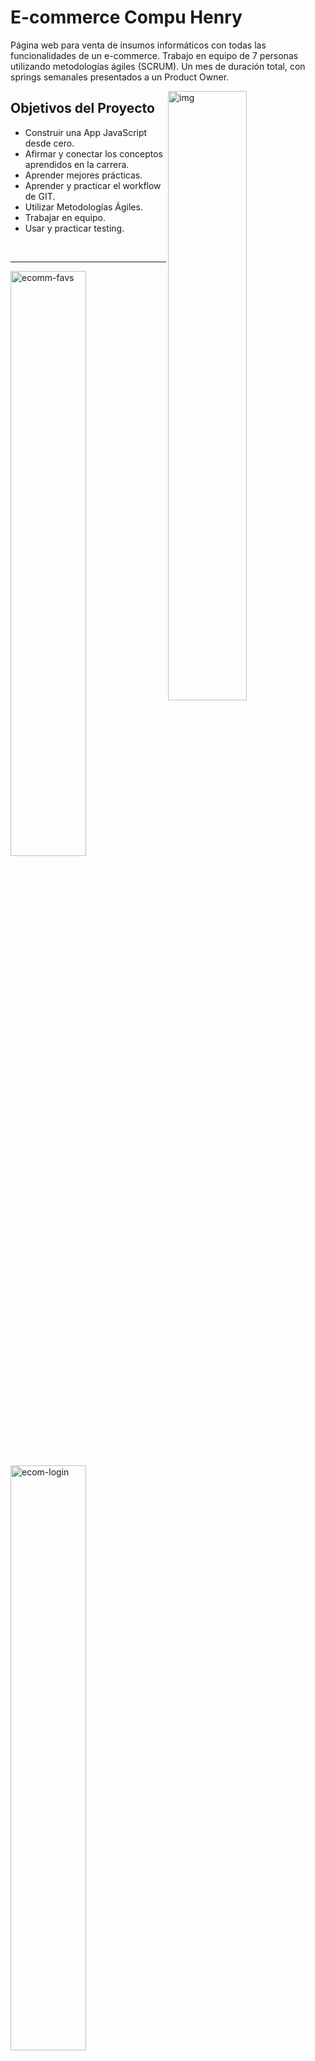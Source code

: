 

# E-commerce Compu Henry

Página web para venta de insumos informáticos con todas las funcionalidades de un e-commerce.
Trabajo en equipo de 7 personas utilizando metodologías ágiles
(SCRUM). Un mes de duración total, con springs semanales
presentados a un Product Owner.

<img align="right" alt="img" src="https://i.ibb.co/rwk20kr/ecommerce.png" width="50%" height="auto" />

## Objetivos del Proyecto

- Construir una App JavaScript desde cero.
- Afirmar y conectar los conceptos aprendidos en la carrera.
- Aprender mejores prácticas.
- Aprender y practicar el workflow de GIT.
- Utilizar Metodologías Ágiles.
- Trabajar en equipo.
- Usar y practicar testing.

<br/> 
<hr/>

<img src="https://i.ibb.co/5nz078q/ecomm-favs.png" alt="ecomm-favs" border="0" width="49%" ><img src="https://i.ibb.co/6g4YN8S/ecom-login.png" alt="ecom-login" border="0" width="49%">

<br/> 
<hr/>
<br/> 
<br/> 
<img src="https://i.ibb.co/Fq2Vy9L/ecomm-armar-PC.png" alt="ecomm-armar-PC" border="0" width="32%" align="right" >

<p aling="center">
Uno de las principales problemáticas para la venta de insumos informáticos, es el desconocimiento por parte del comprador frete a la amplia gama de opciones existentes para satisfacer sus necesidades.
Para ello ideamos un sistema de productos asociados compatibles. Permitiendo así a cualquier usuario armar su computadora independientemente de sus conocimietos en cuestiones de hadware.
</p>
  
<br/> 
<br/> 
<br/>

<br/> 
<hr/>
<br/>

<span style="display:block">

<img src="https://i.ibb.co/ggt95G1/ecomm-carrito.png" alt="ecomm-carrito" border="0" width="69%" >
<img src="https://i.ibb.co/SJg4K4V/ecomm-mercado-Pago.png" alt="ecomm-mercado-Pago" border="0" width="29%" >
</span>

<br/> 
<hr/>
<br/>

### Usuarios no Autenticados

Un Visitante anónimo debería poder navegar tu e-commerce, ver y buscar productos.

###### Como un Guest yo puedo...

- PRODUCTOS:

  - ...ver la lista completa de productos (catálogo), para ver todo lo disponible para comprar.
  - ...refinar el listado por categorías, para poder ver los items en los que estoy interesado.
  - ...buscas productos, para poder encontrar rápido los productos que quiero comprar.
  - ...ver los detalles de un producto individual (incluida las fotos, descripciones, reviews, etc...), asi puede determinar si quiero ese producto o no.

- CARRITO:
  - ...poder agregar items a mi carrito de compras desde el listado o desde a página de detalles de un producto, para poder comprarlos despues.
  - ...sacar items de mi carrito, en caso que decida no quererlos.
  - ...editar cantidades de los items de mi carrito, en caso que quiera mas o menos cantidad de un item en particular.
  - ...refrescar la página, o irme y volver, y todavía tener mi carrito de compras (sin haberme creado una cuenta). (Podés usar sessionStorage, localStorage, cookies, o JWT).
  - ...poder crearme una cuenta, loguearme y seguir editando ese mismo carrito, asi no pierdo los items seleccionados.
- CHECKOUT:
  - ...poder comprar todos los items de un mi carrito.
  - ...especificar una dirección de envio y un email cuando hago el checkout, asi me envien la compra a lugar que dije.
  - ...recibir un email de confirmación que hice la compra.
  - ...recibir un email de notificación cuando la orden fue despachada.
- GESTION DE CUENTA:
  - ...poder crear una cuenta, asi puede hacer otras cosas como dejar un review.
  - ...poder logearme usando Google o Github, para no tener que acordarme de un password nuevo.

### Usuarios Autenticados

Los usuarios que hayan creado su cuenta, podrán hacer todo lo que puede hacer un usuario guest y además:

###### Como un Usuario Autenticado yo puedo...

- GESTION DE CUENTA:
  - ...poder desloguearme, asi nadie más pueda usar mi sesión.
  - ...ver el historial de ordenes previas, asi puede reever las ordenes que hice en el pasado.
  - ...ver los detalles de una orden que hice en el pasado, incluyendo:
    - Los items comprados, con sus cantidades.
    - Links a la página del producto comprado.
    - Fecha y hora de la compra.
- REVIEWS:
  - ...poder dejar reviews a los productos, que incluyan texto y un sistema de cinco estrellas.

### Admin

Los usuarios administradores pueden manejar el sitio, los productos que se listan y los items que están disponibles.

###### Como un administrador yo puedo...

- GESTION DE PRODUCTOS:

  - ...poder crear y editar productos, con nombre, descripción, precio y uno o más fotos, tal que los visitantes puedan ver la última información de lo que se vende.
  - ...poder crear categorías, para que los usuarios puedan filtrar los items.
  - ...poder agregar o sacar categorías de los items (los items deben poder aceptar múltiples categorías).
  - ...gestionar la disponibilidad de un item. (un item que no esta disponible, no deberá estar listado en la página, pero su detalle debe seguir siendo accesible desde el historial de compras o con su URL, pero debe mencionar que el item no está disponible).

- GESTION DE ORDENES:

  - ...poder ver una lista de todas las ordenes, para poder ver y revisar las ordener.
  - ...poder filtrar as ordenes por su estado (creada, procesando, cancelada, completa).
  - ver los detalles de una orden específica, asi puedo revisarla y actualizar su estado.
  - ...poder cambiar el estado de una orden (creada => procesando, procesando => cancelada || completa).

- GESTION DE USUARIOS:
  - ...poder hacer que un usuario se convierta en admin.
  - ...borrar a un usuario, asi no puedan logearse más.
  - ...forzar una password reset para un usuario.
